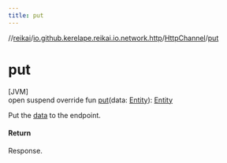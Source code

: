 ```yaml
---
title: put
---
```

//[reikai](../../../index.html)/[io.github.kerelape.reikai.io.network.http](../index.html)/[HttpChannel](index.html)/[put](put.html)



# put



[JVM]\
open suspend override fun [put](put.html)(data: [Entity](../../io.github.kerelape.reikai.core/-entity/index.html)): [Entity](../../io.github.kerelape.reikai.core/-entity/index.html)



Put the [data](put.html) to the endpoint.



#### Return



Response.




